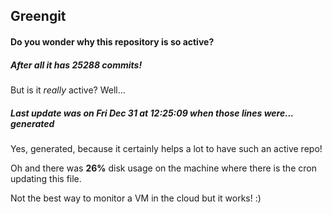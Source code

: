 ## Greengit

#### Do you wonder why this repository is so active?

##### After all it has 25288 commits!

But is it *really* active? Well...

##### Last update was on Fri Dec 31 at 12:25:09 when those lines were... generated

Yes, generated, because it certainly helps a lot to have such an active repo!

Oh and there was **26%** disk usage on the machine
where there is the cron updating this file.

Not the best way to monitor a VM in the cloud but it works! :)

